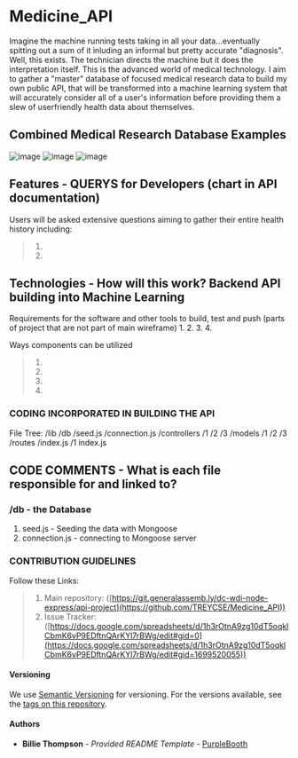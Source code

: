 # Medicine_API

Imagine the machine running tests taking in all your data...eventually spitting out a sum of it inluding an informal but pretty accurate "diagnosis". Well, this exists. The technician directs the machine but it does the interpretation itself. This is the advanced world of medical technology. I aim to gather a "master" database of focused medical research data to build my own public API, that will be transformed into a machine learning system that will accurately consider all of a user's information before providing them a slew of userfriendly health data about themselves.

## Combined Medical Research Database Examples
  ![image](https://)
  ![image](https://)
  ![image](https://)

## Features - QUERYS for Developers (chart in API documentation)
Users will be asked extensive questions aiming to gather their entire health history including:
>1. 
>2. 

## Technologies - How will this work? Backend API building into Machine Learning
>
>
>
>


Requirements for the software and other tools to build, test and push (parts of project that are not part of main wireframe)
1. 
2. 
3. 
4. 

Ways components can be utilized
> 1. 
> 2. 
> 3. 
> 4. 


### CODING INCORPORATED IN BUILDING THE API 
File Tree:
            /lib
                /db
                    /seed.js
                    /connection.js
                /controllers
                    /1
                    /2
                    /3
                /models
                    /1
                    /2
                    /3
                /routes
                    /index.js
                    /1
                index.js


## CODE COMMENTS - What is each file responsible for and linked to?
### /db - the Database
1) seed.js - Seeding the data with Mongoose
2) connection.js - connecting to Mongoose server




### CONTRIBUTION GUIDELINES
Follow these Links:
> 1. Main repository: ([https://git.generalassemb.ly/dc-wdi-node-express/api-project](https://github.com/TREYCSE/Medicine_API))
> 2. Issue Tracker: ([https://docs.google.com/spreadsheets/d/1h3rOtnA9zg10dT5oqklCbmK6vP9EDftnQArKYl7rBWg/edit#gid=0](https://docs.google.com/spreadsheets/d/1h3rOtnA9zg10dT5oqklCbmK6vP9EDftnQArKYl7rBWg/edit#gid=1699520055))

#### Versioning
We use [Semantic Versioning](http://semver.org/) for versioning. For the versions available, see the [tags on this repository](https://github.com/PurpleBooth/a-good-readme-template/tags).

#### Authors
  - **Billie Thompson** - *Provided README Template* - [PurpleBooth](https://github.com/PurpleBooth)